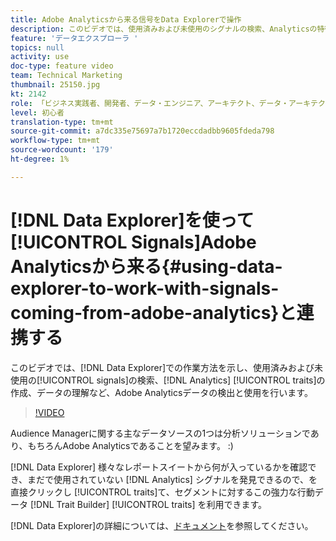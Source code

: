 ```yaml
---
title: Adobe Analyticsから来る信号をData Explorerで操作
description: このビデオでは、使用済みおよび未使用のシグナルの検索、Analyticsの特徴の作成、データの理解を含む、Adobe Analyticsデータを検出して使用するData Explorerでの作業方法を説明します。
feature: 'データエクスプローラ '
topics: null
activity: use
doc-type: feature video
team: Technical Marketing
thumbnail: 25150.jpg
kt: 2142
role: 「ビジネス実践者、開発者、データ・エンジニア、アーキテクト、データ・アーキテクト、管理者、リーダー」
level: 初心者
translation-type: tm+mt
source-git-commit: a7dc335e75697a7b1720eccdadbb9605fdeda798
workflow-type: tm+mt
source-wordcount: '179'
ht-degree: 1%

---
```



# [!DNL Data Explorer]を使って[!UICONTROL Signals]Adobe Analyticsから来る{#using-data-explorer-to-work-with-signals-coming-from-adobe-analytics}と連携する

このビデオでは、[!DNL Data Explorer]での作業方法を示し、使用済みおよび未使用の[!UICONTROL signals]の検索、[!DNL Analytics] [!UICONTROL traits]の作成、データの理解など、Adobe Analyticsデータの検出と使用を行います。

>[!VIDEO](https://video.tv.adobe.com/v/25150/?quality=12)

Audience Managerに関する主なデータソースの1つは分析ソリューションであり、もちろんAdobe Analyticsであることを望みます。 :)

[!DNL Data Explorer] 様々なレポートスイートから何が入っているかを確認でき、まだで使用されていない [!DNL Analytics] シグナルを発見できるので、を直接クリックし [!UICONTROL traits]て、セグメントに対するこの強力な行動データ [!DNL Trait Builder]  [!UICONTROL traits] を利用できます。

[!DNL Data Explorer]の詳細については、[ドキュメント](https://experiencecloud.adobe.com/resources/help/en_US/aam/data-explorer.html)を参照してください。